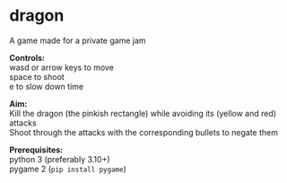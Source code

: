 # dragon
A game made for a private game jam<br>

**Controls:**<br>
wasd or arrow keys to move<br>
space to shoot<br>
e to slow down time<br>

**Aim:**<br>
Kill the dragon (the pinkish rectangle) while avoiding its (yellow and red) attacks<br>
Shoot through the attacks with the corresponding bullets to negate them<br>

**Prerequisites:**<br>
python 3 (preferably 3.10+)<br>
pygame 2 (`pip install pygame`)<br>
